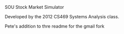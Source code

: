 SOU Stock Market Simulator

Developed by the 2012 CS469 Systems Analysis class.

Pete's addition to thre readme for the gmail fork
